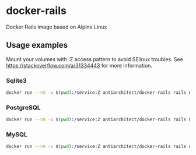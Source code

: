 # docker-rails
Docker Rails image based on Alpine Linux

## Usage examples

Mount your volumes with :Z access pattern to avoid SElinux troubles.
See https://stackoverflow.com/a/31334443 for more information.

### Sqlite3
```bash
docker run --rm -v $(pwd):/service:Z antiarchitect/docker-rails rails new testapp-sqlite3
```

### PostgreSQL
```bash
docker run --rm -v $(pwd):/service:Z antiarchitect/docker-rails rails new testapp-postgresql --database postgresql
```

### MySQL
```bash
docker run --rm -v $(pwd):/service:Z antiarchitect/docker-rails rails new testapp-mysql --database mysql
```
